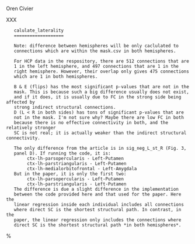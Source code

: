 Oren Civier
 
   XXX

       calulate_laterality
       ===================
 
       Note: difference between hemispheres will be only caclulated to
       connections which are within the mask.csv in both hemispheres.
 
       For HCP data in the respository, there are 512 connections that are
       1 in the left hemisphere, and 497 connections that are 1 in the
       right hemisphere. However, their overlap only gives 475 connections
       which are 1 in both hemispheres.
 
       B & E (flips) has the most significant p-values that are not in the
       mask. This is because such a big difference usually does not exist,
       and if it does, it is usually due to FC in the strong side being affected by
       strong indirect structural connections.
       D (L < R in both sides) has tons of significant p-values that are
       not in the mask. I'm not sure why? Maybe there are low FC in both
       because there is no effective connectivity in both, and the relatively stronger
       SC is not real; it is actually weaker than the indirect structural connectivity.
 
       The only difference from the article is in sig_neg_L_st_R (Fig. 3,
       panel D). If running the code, it is:
            ctx-lh-parsopercularis - Left-Putamen
            ctx-lh-parstriangularis - Left-Putamen
            ctx-lh-medialorbitofrontal - Left-Amygdala
       But in the paper, it is only the first two:
            ctx-lh-parsopercularis - Left-Putamen
            ctx-lh-parstriangularis - Left-Putamen           
       The difference is due a slight difference in the implementation
       between the code provided here and that used for the paper. Here the
       linear regression inside each individual includes all connections
       where direct SC is the shortest structural path. In contrast, in the
       paper, the linear regression only includes the connections where
       direct SC is the shortest structural path *in both hemispheres*.
%

